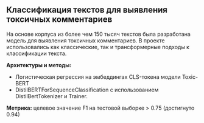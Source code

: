 ## Классификация текстов для выявления токсичных комментариев

На основе корпуса из более чем 150 тысяч текстов была разработана модель для выявления токсичных комментариев. 
В проекте использовались как классические, так и трансформерные подходы к классификации текста.

**Архитектуры и методы:**
- Логистическая регрессия на эмбеддингах CLS-токена модели Toxic-BERT
- DistilBERTForSequenceClassification с использованием DistilBertTokenizer и Trainer.

**Метрика:** целевое значение F1 на тестовой выборке > 0.75 (достигнуто 0.94)

